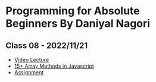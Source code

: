 # Programming for Absolute Beginners By Daniyal Nagori

## Class 08 - 2022/11/21

- [Video Lecture](https://youtu.be/cpZ49EKGFTU)
- [15+ Array Methods in Javascript](https://dev.to/codewithtee/15-array-methods-in-javascript-1p1m)
- [Assignment](../assignments/class_08-20221121/)
